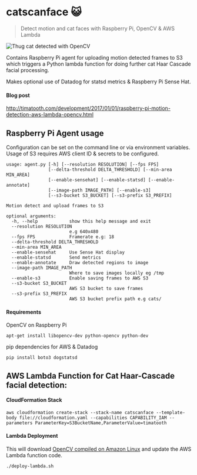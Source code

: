 # catscanface 😺
> Detect motion and cat faces with Raspberry Pi, OpenCV & AWS Lambda

![Thug cat detected with OpenCV](https://i.imgur.com/RDmYoce.png)

Contains Raspberry Pi agent for uploading motion detected frames to S3 which triggers a Python lambda function
for doing further cat Haar Cascade facial processing.

Makes optional use of Datadog for statsd metrics & Raspberry Pi Sense Hat.

#### Blog post
http://timatooth.com/development/2017/01/01/raspberry-pi-motion-detection-aws-lambda-opencv.html

## Raspberry Pi Agent usage
Configuration can be set on the command line or via environment variables. Usage of S3 requires AWS client ID & secrets
to be configured.

    usage: agent.py [-h] [--resolution RESOLUTION] [--fps FPS]
                    [--delta-threshold DELTA_THRESHOLD] [--min-area MIN_AREA]
                    [--enable-sensehat] [--enable-statsd] [--enable-annotate]
                    [--image-path IMAGE_PATH] [--enable-s3]
                    [--s3-bucket S3_BUCKET] [--s3-prefix S3_PREFIX]

    Motion detect and upload frames to S3

    optional arguments:
      -h, --help            show this help message and exit
      --resolution RESOLUTION
                            e.g 640x480
      --fps FPS             Framerate e.g: 18
      --delta-threshold DELTA_THRESHOLD
      --min-area MIN_AREA
      --enable-sensehat     Use Sense Hat display
      --enable-statsd       Send metrics
      --enable-annotate     Draw detected regions to image
      --image-path IMAGE_PATH
                            Where to save images locally eg /tmp
      --enable-s3           Enable saving frames to AWS S3
      --s3-bucket S3_BUCKET
                            AWS S3 bucket to save frames
      --s3-prefix S3_PREFIX
                            AWS S3 bucket prefix path e.g cats/

#### Requirements
OpenCV on Raspberry Pi

```apt-get install libopencv-dev python-opencv python-dev```

pip dependencies for AWS & Datadog

```pip install boto3 dogstatsd```

## AWS Lambda Function for Cat Haar-Cascade facial detection:

#### CloudFormation Stack

    aws cloudformation create-stack --stack-name catscanface --template-body file://cloudformation.yaml --capabilities CAPABILITY_IAM --parameters ParameterKey=S3BucketName,ParameterValue=timatooth

#### Lambda Deployment

This will download [OpenCV compiled on Amazon Linux](https://github.com/aeddi/aws-lambda-python-opencv) and update the AWS Lambda function code.

    ./deploy-lambda.sh
